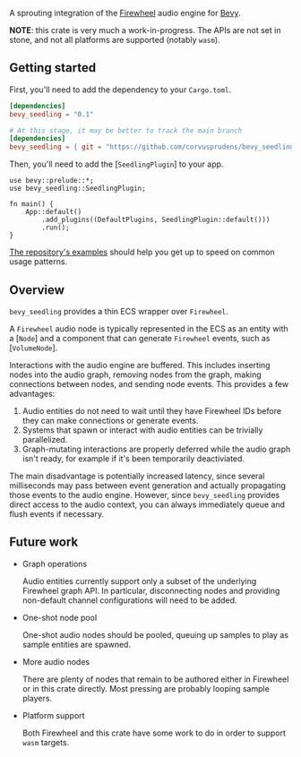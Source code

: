 A sprouting integration of the [Firewheel](https://github.com/BillyDM/firewheel)
audio engine for [Bevy](https://bevyengine.org/).

**NOTE**: this crate is very much a work-in-progress.
The APIs are not set in stone, and not all platforms
are supported (notably `wasm`).

## Getting started

First, you'll need to add the dependency to your `Cargo.toml`.

```toml
[dependencies]
bevy_seedling = "0.1"

# At this stage, it may be better to track the main branch
[dependencies]
bevy_seedling = { git = "https://github.com/corvusprudens/bevy_seedling" }
```

Then, you'll need to add the [`SeedlingPlugin`] to your app.

```no_run
use bevy::prelude::*;
use bevy_seedling::SeedlingPlugin;

fn main() {
    App::default()
        .add_plugins((DefaultPlugins, SeedlingPlugin::default()))
        .run();
}
```

[The repository's examples](https://github.com/CorvusPrudens/bevy_seedling/tree/master/examples)
should help you get up to speed on common usage patterns.

## Overview

`bevy_seedling` provides a thin ECS wrapper over `Firewheel`.

A `Firewheel` audio node is typically represented in the ECS as
an entity with a [`Node`] and a component that can generate
`Firewheel` events, such as [`VolumeNode`].

Interactions with the audio engine are buffered.
This includes inserting nodes into the audio graph,
removing nodes from the graph, making connections
between nodes, and sending node events. This provides
a few advantages:

1. Audio entities do not need to wait until
   they have Firewheel IDs before they can
   make connections or generate events.
2. Systems that spawn or interact with
   audio entities can be trivially parallelized.
3. Graph-mutating interactions are properly deferred
   while the audio graph isn't ready, for example
   if it's been temporarily deactiviated.

The main disadvantage is potentially increased latency,
since several milliseconds may pass between
event generation and actually propagating those events
to the audio engine. However, since
`bevy_seedling` provides direct access to the audio context,
you can always immediately queue and flush events
if necessary.

## Future work

- Graph operations

  Audio entities currently support only a subset of the underlying
  Firewheel graph API. In particular, disconnecting nodes and
  providing non-default channel configurations will
  need to be added.

- One-shot node pool

  One-shot audio nodes should be pooled, queuing up
  samples to play as sample entities are spawned.

- More audio nodes

  There are plenty of nodes that remain to be authored either
  in Firewheel or in this crate directly. Most pressing
  are probably looping sample players.

- Platform support

  Both Firewheel and this crate have some work to do in
  order to support `wasm` targets.

